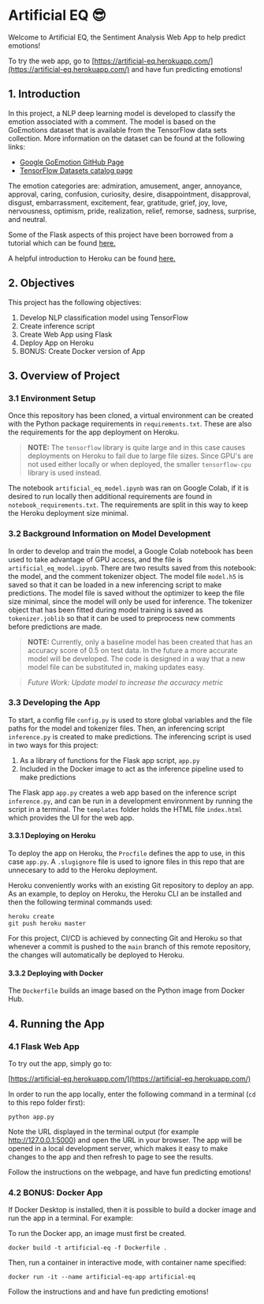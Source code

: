 # Artificial EQ 😎

Welcome to Artificial EQ, the Sentiment Analysis Web App to help predict emotions!

To try the web app, go to [https://artificial-eq.herokuapp.com/](https://artificial-eq.herokuapp.com/) and have fun predicting emotions!

## 1. Introduction
In this project, a NLP deep learning model is developed to classify the emotion associated with a comment. The model is based on the GoEmotions dataset that is available from the TensorFlow data sets collection. More information on the dataset can be found at the following links:
* [Google GoEmotion GitHub Page](https://github.com/google-research/google-research/tree/master/goemotions)
* [TensorFlow Datasets catalog page](https://www.tensorflow.org/datasets/catalog/goemotions)

The emotion categories are: admiration, amusement, anger, annoyance, approval, caring, confusion, curiosity, desire, disappointment, disapproval, disgust, embarrassment, excitement, fear, gratitude, grief, joy, love, nervousness, optimism, pride, realization, relief, remorse, sadness, surprise, and neutral.

Some of the Flask aspects of this project have been borrowed from a tutorial which can be found [here.](https://towardsdatascience.com/how-to-easily-deploy-machine-learning-models-using-flask-b95af8fe34d4)

A helpful introduction to Heroku can be found [here.](https://www.codecademy.com/article/deploying-a-flask-app)


## 2. Objectives

This project has the following objectives:

1. Develop NLP classification model using TensorFlow
2. Create inference script
3. Create Web App using Flask
4. Deploy App on Heroku
5. BONUS: Create Docker version of App

## 3. Overview of Project

### 3.1 Environment Setup

Once this repository has been cloned, a virtual environment can be created with the Python package requirements in `requirements.txt`. These are also the requirements for the app deployment on Heroku. 

>**NOTE:** The `tensorflow` library is quite large and in this case causes deployments on Heroku to fail due to large file sizes. Since GPU's are not used either locally or when deployed, the smaller `tensorflow-cpu` library is used instead.

The notebook `artificial_eq_model.ipynb` was ran on Google Colab, if it is desired to run locally then additional requirements are found in `notebook_requirements.txt`. The requirements are split in this way to keep the Heroku deployment size minimal.

### 3.2 Background Information on Model Development

In order to develop and train the model, a Google Colab notebook has been used to take advantage of GPU access, and the file is `artificial_eq_model.ipynb`. There are two results saved from this notebook: the model, and the comment tokenizer object. The model file `model.h5` is saved so that it can be loaded in a new inferencing script to make predictions. The model file is saved without the optimizer to keep the file size minimal, since the model will only be used for inference. The tokenizer object that has been fitted during model training is saved as `tokenizer.joblib` so that it can be used to preprocess new comments before predictions are made.

>**NOTE:** Currently, only a baseline model has been created that has an accuracy score of 0.5 on test data. In the future a more accurate model will be developed. The code is designed in a way that a new model file can be substituted in, making updates easy.

>*Future Work: Update model to increase the accuracy metric*

### 3.3 Developing the App

To start, a config file `config.py` is used to store global variables and the file paths for the model and tokenizer files. Then, an inferencing script `inference.py` is created to make predictions. The inferencing script is used in two ways for this project:
1. As a library of functions for the Flask app script, `app.py`
2. Included in the Docker image to act as the inference pipeline used to make predictions

The Flask app `app.py` creates a web app based on the inference script `inference.py`, and can be run in a development environment by running the script in a terminal. The `templates` folder holds the HTML file `index.html` which provides the UI for the web app.

#### 3.3.1 Deploying on Heroku

To  deploy the app on Heroku, the `Procfile` defines the app to use, in this case `app.py`. A `.slugignore` file is used to ignore files in this repo that are unnecesary to add to the Heroku deployment.

Heroku conveniently works with an existing Git repository to deploy an app. As an example, to deploy on Heroku, the Heroku CLI an be installed and then the following terminal commands used:
```
heroku create
git push heroku master
```
For this project, CI/CD is achieved by connecting Git and Heroku so that whenever a commit is pushed to the `main` branch of this remote repository, the changes will automatically be deployed to Heroku.

#### 3.3.2 Deploying with Docker

The `Dockerfile` builds an image based on the Python image from Docker Hub.

## 4. Running the App

### 4.1 Flask Web App
To try out the app, simply go to:

[https://artificial-eq.herokuapp.com/](https://artificial-eq.herokuapp.com/)

In order to run the app locally, enter the following command in a terminal (`cd` to this repo folder first):
```
python app.py
```

Note the URL displayed in the terminal output (for example http://127.0.0.1:5000) and open the URL in your browser. The app will be opened in a local development server, which makes it easy to make changes to the app and then refresh to page to see the results. 

Follow the instructions on the webpage, and have fun predicting emotions!

### 4.2 BONUS: Docker App

If Docker Desktop is installed, then it is possible to build a docker image and run the app in a terminal. For example:

To run the Docker app, an image must first be created.
```
docker build -t artificial-eq -f Dockerfile .
```

Then, run a container in interactive mode, with container name specified:
```
docker run -it --name artificial-eq-app artificial-eq
```

Follow the instructions and and have fun predicting emotions!